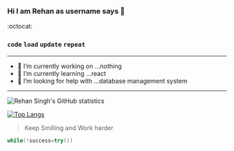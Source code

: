 ### Hi I am Rehan as username says 👋 
:octocat:


### `code` `load` `update` `repeat`


<!--
**Rehan6225/Rehan6225** is a ✨ _special_ ✨ repository because its `README.md` (this file) appears on your GitHub profile.-->

---
- 🔭 I’m currently working on ...nothing
- 🌱 I’m currently learning ...react
- 🤔 I’m looking for help with ...database management system



---
<img align="center" alt="Rehan Singh's GitHub statistics" src="https://github-readme-stats.vercel.app/api?username=Rehan6225&show_icons=true&count_private=true&include_all_commits=true" />

[![Top Langs](https://github-readme-stats.vercel.app/api/top-langs/?username=rehan6225&layout=compact)](https://github.com/rehan6225/github-readme-stats)


>Keep Smilling and Work harder



```c++
while(!success=try())
```
